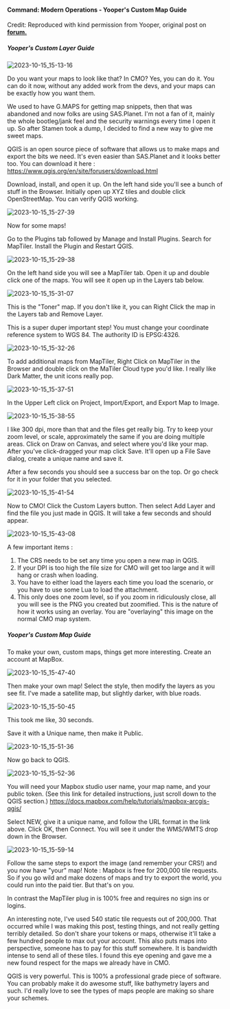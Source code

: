 #### Command: Modern Operations - Yooper's Custom Map Guide

Credit: Reproduced with kind permission from Yooper, original post on [**forum.**](https://www.matrixgames.com/forums/viewtopic.php?f=10201&t=398935)

##### Yooper's Custom Layer Guide

![2023-10-15_15-13-16](https://github.com/GrandStrategos/Command_Resources/assets/133597501/264c6f47-659b-4115-8df7-35e3b0959912)

Do you want your maps to look like that? In CMO? Yes, you can do it. You can do it now, without any added work from the devs, and your maps can be exactly how you want them.

We used to have G.MAPS for getting map snippets, then that was abandoned and now folks are using SAS.Planet. I'm not a fan of it, mainly the whole bootleg/jank feel and the security warnings every time I open it up. So after Stamen took a dump, I decided to find a new way to give me sweet maps.

QGIS is an open source piece of software that allows us to make maps and export the bits we need. It's even easier than SAS.Planet and it looks better too. You can download it here : https://www.qgis.org/en/site/forusers/download.html

Download, install, and open it up. On the left hand side you'll see a bunch of stuff in the Browser. Initially open up XYZ tiles and double click OpenStreetMap. You can verify QGIS working.

![2023-10-15_15-27-39](https://github.com/GrandStrategos/Command_Resources/assets/133597501/0f5d5b96-30e6-404e-8892-f2f7936b3e2a)

Now for some maps!

Go to the Plugins tab followed by Manage and Install Plugins. Search for MapTiler. Install the Plugin and Restart QGIS.

![2023-10-15_15-29-38](https://github.com/GrandStrategos/Command_Resources/assets/133597501/77b8095f-f24c-4d3c-8db9-1ac99c871b45)

On the left hand side you will see a MapTiler tab. Open it up and double click one of the maps. You will see it open up in the Layers tab below.

![2023-10-15_15-31-07](https://github.com/GrandStrategos/Command_Resources/assets/133597501/c285167b-7e7b-4f0f-930b-94244d71bfd7)

This is the "Toner" map. If you don't like it, you can Right Click the map in the Layers tab and Remove Layer.

This is a super duper important step! You must change your coordinate reference system to WGS 84. The authority ID is EPSG:4326.

![2023-10-15_15-32-26](https://github.com/GrandStrategos/Command_Resources/assets/133597501/48847a8d-4570-4742-b426-b7e7bc2f951b)

To add additional maps from MapTiler, Right Click on MapTiler in the Browser and double click on the MaTiler Cloud type you'd like. I really like Dark Matter, the unit icons really pop.

![2023-10-15_15-37-51](https://github.com/GrandStrategos/Command_Resources/assets/133597501/cfe76520-e392-4c8d-81b0-d405e312e4e3)

In the Upper Left click on Project, Import/Export, and Export Map to Image.

![2023-10-15_15-38-55](https://github.com/GrandStrategos/Command_Resources/assets/133597501/e254ef17-3ebd-48a9-9fc5-9b3d5320f9cf)

I like 300 dpi, more than that and the files get really big. Try to keep your zoom level, or scale, approximately the same if you are doing multiple areas. Click on Draw on Canvas, and select where you'd like your map. After you've click-dragged your map click Save. It'll open up a File Save dialog, create a unique name and save it.

After a few seconds you should see a success bar on the top. Or go check for it in your folder that you selected.

![2023-10-15_15-41-54](https://github.com/GrandStrategos/Command_Resources/assets/133597501/9a676ad2-8e4b-40d3-b9a1-3df78b3b0e73)

Now to CMO! Click the Custom Layers button. Then select Add Layer and find the file you just made in QGIS. It will take a few seconds and should appear.

![2023-10-15_15-43-08](https://github.com/GrandStrategos/Command_Resources/assets/133597501/e8cdf860-7d0a-42c2-8a36-15aa655dc693)

A few important items :
1. The CRS needs to be set any time you open a new map in QGIS.
2. If your DPI is too high the file size for CMO will get too large and it will hang or crash when loading.
3. You have to either load the layers each time you load the scenario, or you have to use some Lua to load the attachment.
4. This only does one zoom level, so if you zoom in ridiculously close, all you will see is the PNG you created but zoomified. This is the nature of how it works using an overlay. You are "overlaying" this image on the normal CMO map system.

##### Yooper's Custom Map Guide

To make your own, custom maps, things get more interesting. Create an account at MapBox.

![2023-10-15_15-47-40](https://github.com/GrandStrategos/Command_Resources/assets/133597501/f499dfb3-cfd2-4d65-8158-bd649b248686)

Then make your own map! Select the style, then modify the layers as you see fit. I've made a satellite map, but slightly darker, with blue roads.

![2023-10-15_15-50-45](https://github.com/GrandStrategos/Command_Resources/assets/133597501/d96403dc-8dd2-4125-adbd-8b5eb07f1e2b)

This took me like, 30 seconds.

Save it with a Unique name, then make it Public.

![2023-10-15_15-51-36](https://github.com/GrandStrategos/Command_Resources/assets/133597501/0d543ffa-dbb4-48c7-bd9a-c0ece3d34176)

Now go back to QGIS.

![2023-10-15_15-52-36](https://github.com/GrandStrategos/Command_Resources/assets/133597501/b8a9423e-9214-4432-b555-2677c6ca6e3b)

You will need your Mapbox studio user name, your map name, and your public token. (See this link for detailed instructions, just scroll down to the QGIS section.) https://docs.mapbox.com/help/tutorials/mapbox-arcgis-qgis/

Select NEW, give it a unique name, and follow the URL format in the link above. Click OK, then Connect. You will see it under the WMS/WMTS drop down in the Browser.

![2023-10-15_15-59-14](https://github.com/GrandStrategos/Command_Resources/assets/133597501/4f0490ea-e226-47f2-97a1-7d895ef9ae16)

Follow the same steps to export the image (and remember your CRS!) and you now have "your" map! Note : Mapbox is free for 200,000 tile requests. So if you go wild and make dozens of maps and try to export the world, you could run into the paid tier. But that's on you.

In contrast the MapTiler plug in is 100% free and requires no sign ins or logins.

An interesting note, I've used 540 static tile requests out of 200,000. That occurred while I was making this post, testing things, and not really getting terribly detailed. So don't share your tokens or maps, otherwise it'll take a few hundred people to max out your account. This also puts maps into perspective, someone has to pay for this stuff somewhere. It is bandwidth intense to send all of these tiles. I found this eye opening and gave me a new found respect for the maps we already have in CMO.

QGIS is very powerful. This is 100% a professional grade piece of software. You can probably make it do awesome stuff, like bathymetry layers and such. I'd really love to see the types of maps people are making so share your schemes.
